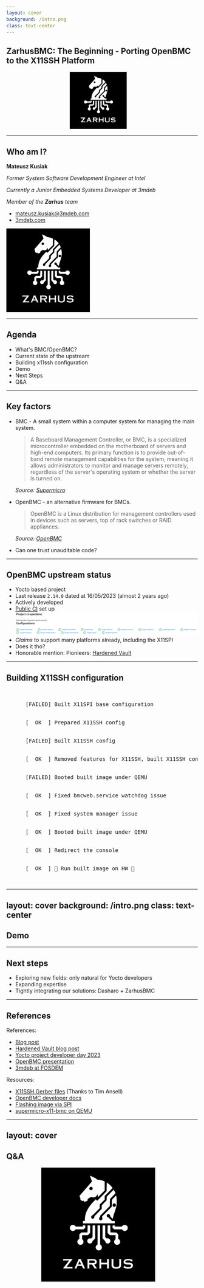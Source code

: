 ```yaml
---
layout: cover
background: /intro.png
class: text-center
---
```


## ZarhusBMC: The Beginning - Porting OpenBMC to the X11SSH Platform

<center>
    <img src="/img/zarhus_logo.png" width="150px"
         style="margin-left:-20px;filter: invert(1);">
</center>

---

## Who am I?

<div class="grid grid-cols-2 gap-8">

<div>

**Mateusz Kusiak**

_Former System Software Development Engineer at Intel_

_Currently a Junior Embedded Systems Developer at 3mdeb_

_Member of the **Zarhus** team_

- <mateusz.kusiak@3mdeb.com>
- [3mdeb.com](https://3mdeb.com)

</div>

<div class="flex justify-center items-center">
  <img src="/img/zarhus_logo.png" height="220px" style="filter: invert(1)"/>
</div>

</div>

<!--
Key points to make:
* Used to develop Intel VROC,as a part of the job developed mdadm
* Newest member of Zarhus team
-->

---

## Agenda

<v-clicks>

- What's BMC/OpenBMC?
- Current state of the upstream
- Building x11ssh configuration
- Demo
- Next Steps
- Q&A

</v-clicks>

---

## Key factors

<v-clicks>

- BMC - A small system within a computer system for managing the main system.
    > A Baseboard Management Controller, or BMC, is a specialized
    microcontroller embedded on the motherboard of servers and high-end
    computers. Its primary function is to provide out-of-band remote management
    capabilities for the system, meaning it allows administrators to monitor and
    manage servers remotely, regardless of the server's operating system or
    whether the server is turned on.

    _Source: [Supermicro](https://www.supermicro.com/en/glossary/baseboard-management-controller)_
- OpenBMC - an alternative firmware for BMCs.
    > OpenBMC is a Linux distribution for management controllers used in devices
    such as servers, top of rack switches or RAID appliances.

    _Source: [OpenBMC](https://github.com/openbmc/openbmc)_
- Can one trust unauditable code?

</v-clicks>

<!--
Key points to make:
* BMC
  * Let's get up to speed on BMCs
  * Came up with the definition myself.
  * [DO THE ANALOGY TO TWO SYSTEMS ON A SINGLE MOTHERBOARD]
  * It's kinda ironic I quoted the definition from the ventor whose firmware
  we'll be replacing.
  * The BMC does not have to be a microcontroller, it much be much proper to
  replace "microcontroller" with SoC
  * Make analogy to more advanced, and tightly integrated KVM.
* OpenBMC:
  * Various components have various licenses: GPL, Apache, MIT
  * Publicly available code
  * Features:
   * Remote Management and Monitoring (Power control, health monitoring)
   * KVM (Keyboard, Video, Mouse) and Serial over IP
   * System Firmware updates
   * etc.
   * After all, the auditability of the code.
* Unauditable code:
  * Stock firmware are:
    * black boxes, no one knows what's running inside.
    * might be a security vulnerable.
    * might not get patched when support ends.
    * might require subscription or  additional license to run, despite hardware
    being there
  * OpenBMC:
    * give control of your machine back to you,
    * is auditable,
    * can be kept up to date,
    * free as in free will.
-->

---

## OpenBMC upstream status

<v-clicks>

- Yocto based project
- Last release `2.14.0` dated at 16/05/2023 (almost 2 years ago)
- Actively developed
- [Public CI](https://jenkins.openbmc.org/job/ci-openbmc/) set up
    ![OpenBMC CI](/img/openbmc_ci.png)
- _Claims_ to support many platforms already, including the X11SPI
- Does it tho?
- Honorable mention: Pionieers:
[Hardened Vault](https://hardenedvault.net/blog/2024-03-15-openbmc-x11ssh-port/)

</v-clicks>

<!--
Key points to make:
* Only some of the targets/platforms are being CI tested.
* The folks at OpenBMC have a different definition of "supported".
If a platform is not regularly tested in CI, you can't be certain that it
actually works, thus it's hard to call it supported.
* That indeed was an issue, but I'll talk about on the next slide.
* HardenedVault were first to run run OpenBMC on x11ssh on a real hardware.
* I learned very late in development about their blogpost, but thanks to them
figuring out console redirection was a breeze.
-->

---

## Building X11SSH configuration

<!-- markdownlint-disable MD013 -->

<pre class="font-mono bg-black text-white rounded max-w-full max-h-[45vh] text-sm leading-none">
  <v-clicks>
    <span>
      [<span class="text-red-500 font-bold">FAILED</span>] Built X11SPI base configuration
    </span>
    <span>
      [<span class="text-green-400 font-bold">  OK  </span>] Prepared X11SSH config
    </span>
    <span>
      [<span class="text-red-500 font-bold">FAILED</span>] Built X11SSH config
    </span>
    <span>
      [<span class="text-green-400 font-bold">  OK  </span>] Removed features for X11SSH, built X11SSH config
    </span>
    <span>
      [<span class="text-red-500 font-bold">FAILED</span>] Booted built image under QEMU
    </span>
    <span>
      [<span class="text-green-400 font-bold">  OK  </span>] Fixed bmcweb.service watchdog issue
    </span>
    <span>
      [<span class="text-green-400 font-bold">  OK  </span>] Fixed system manager issue
    </span>
    <span>
      [<span class="text-green-400 font-bold">  OK  </span>] Booted built image under QEMU
    </span>
    <span>
      [<span class="text-green-400 font-bold">  OK  </span>] Redirect the console
    </span>
    <span>
      [<span class="text-green-400 font-bold">  OK  </span>] 🎉 Run built image on HW 🎉
    </span>
  </v-clicks>
</pre>

<!-- markdownlint-enable MD013 -->

<!--
Key points to make:
* Attempted to build "supported" X11SPI configuration:
  * Had issues with running out of ram on 12th gen i7 system with 16G of RAM
  * Created a docker container for reproducibility and attempted to build on
  "Builder"
  * Build was failing at one of final steps. The issue squashfs was too big to
  fit within declared flash memory size
* Preparing x11ssh config:
  * Decided not to waste time fixing what should have been a "supported"
  platform configuration
  * Had it easier, we run it a few years ago, but the configuration got OUT of
  DATe. Had x11spi config to compare to.
  * Had to make config up to date and fix deprecated: variables, names, syntax,
  configuration and redo some patches.
* Building x11ssh:
  * faced same error as for x11spi, which was a success
* Removing features:
  * Removed features like: telemetry, devtools, debug and user management
  * Was able to successfully build the image.
* QEMU booting:
  * It was time to check if the image boots under QEMU
  * Flashing to the platform would be dumb at that moment
  * QEMU has support for Aspeed family boards, including AST2400 which the
  x11ssh platform uses.
  * That failed
* bmcweb.service issue:
  * responsible for web-based interface.
  * systemd was complaining about WatchdogSec variable not being set properly.
  * the issue was simple, the code set up the variable named "watchdog timeout
  seconds" while the service file expected just "watchdog timeout".
  * Strange this was merged with upstream, just as if it wasn't tested.
  * That can make one doubt product quality.
  * Worth noting that the service would probably omit that param and start
  anyway but got no way of checking that because the execution was frozen
* System manager issue:
  * major issue, made the execution freeze.
  * Found solution by looking up closed issues on github.
  * The two managers: phosphor-state-manager and x86-power-control cannot be
  embedded into a single image as they are mutually exclusive.
  * Both control low level stuff like power states.
  * Disabling x86-power-control was the solution.
  * The configuration for two managers was inherited from the common layer for
  supermicro platforms, which would mean that x11spi would suffer from the
  same issue (did not test that)
-->

---
layout: cover
background: /intro.png
class: text-center
---

## Demo

---

## Next steps

<v-clicks>

- Exploring new fields: only natural for Yocto developers
- Expanding expertise
- Tightly integrating our solutions: Dasharo + ZarhusBMC

</v-clicks>

<!--
Key points to make:
 * Why do this? How does a custom BMC fit within our ecosystem?
-->

---

## References

References:
- [Blog post](https://blog.3mdeb.com/2025/2025-04-28-zarhusbmc/)
- [Hardened Vault blog post](https://hardenedvault.net/blog/2024-03-15-openbmc-x11ssh-port/)
- [Yocto project developer day 2023](https://www.youtube.com/watch?v=ljQg8dnyhLU)
- [OpenBMC presentation](https://3mdeb.com/events/#_yocto-project-dev-days)
- [3mdeb at FOSDEM](https://fosdem.org/2025/schedule/track/bmc/)

Resources:
- [X11SSH Gerber files](https://github.com/mithro/x11ssh-f-pcb) (Thanks to Tim Ansell)
- [OpenBMC developer docs](https://github.com/openbmc/docs/blob/master/development/README.md)
- [Flashing image via SPI](https://github.com/Keno/bmcnonsense/blob/master/blog/05-flashing3.md)
- [supermicro-x11-bmc on QEMU](https://www.qemu.org/docs/master/system/arm/aspeed.html)

---
layout: cover
---

## Q&A

<!-- markdownlint-disable MD013 -->

<center>
  <img src="/img/zarhus_logo.png" width="300px" style="margin-left:-20px;filter: invert(1);">
</center>

<!-- markdownlint-enable MD013 -->
